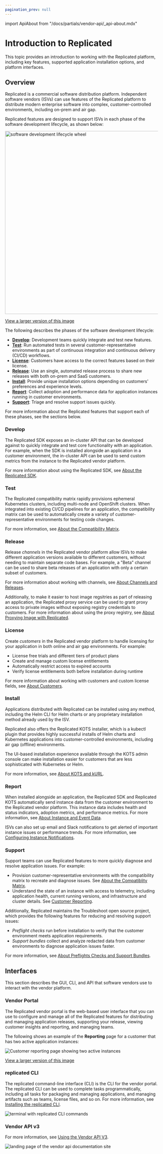 ```yaml
---
pagination_prev: null
---
```


import ApiAbout from "/docs/partials/vendor-api/_api-about.mdx"

# Introduction to Replicated

This topic provides an introduction to working with the Replicated platform, including key features, supported application installation options, and platform interfaces.

## Overview

Replicated is a commercial software distribution platform. Independent software vendors (ISVs) can use features of the Replicated platform to distribute modern enterprise software into complex, customer-controlled environments, including on-prem and air gap.

Replicated features are designed to support ISVs in each phase of the software development lifecycle, as shown below:

<img alt="software development lifecycle wheel" src="/images/software-dev-lifecycle.png" width="600px"/>

[View a larger version of this image](/images/software-dev-lifecycle.png)

The following describes the phases of the software development lifecycle:

* **[Develop](#develop)**: Development teams quickly integrate and test new features.
* **[Test](#test)**: Run automated tests in several customer-representative environments as part of continuous integration and continuous delivery (CI/CD) workflows.
* **[License](#license)**: Customers have access to the correct features based on their license.
* **[Release](#release)**: Use an single, automated release process to share new releases with both on-prem and SaaS customers.
* **[Install](#install)**: Provide unique installation options depending on customers' preferences and experience levels.
* **[Report](#report)**: Collect adoption and performance data for application instances running in customer environments.
* **[Support](#support)**: Triage and resolve support issues quickly.

For more information about the Replicated features that support each of these phases, see the sections below.

### Develop

The Replicated SDK exposes an in-cluster API that can be developed against to quickly integrate and test core functionality with an application. For example, when the SDK is installed alongside an application in a customer environment, the in-cluster API can be used to send custom metrics from the instance to the Replicated vendor platform. 

For more information about using the Replicated SDK, see [About the Replicated SDK](/vendor/replicated-sdk-overview).

### Test

The Replicated compatibility matrix rapidly provisions ephemeral Kubernetes clusters, including multi-node and OpenShift clusters. When integrated into existing CI/CD pipelines for an application, the compatibility matrix can be used to automatically create a variety of customer-representative environments for testing code changes.

For more information, see [About the Compatibility Matrix](/vendor/testing-about).

### Release

Release _channels_ in the Replicated vendor platform allow ISVs to make different application versions available to different customers, without needing to maintain separate code bases. For example, a "Beta" channel can be used to share beta releases of an application with only a certain subset of customers. 

For more information about working with channels, see [About Channels and Releases](/vendor/releases-about).

Additionally, to make it easier to host image regsitries as part of releasing an application, the Replicated proxy service can be used to grant proxy access to private images without exposing registry credentials to customers. For more information about using the proxy registry, see [About Proxying Image with Replicated](/vendor/private-images-about).

### License

Create _customers_ in the Replicated vendor platform to handle licensing for your application in both online and air gap environments. For example:
* License free trials and different tiers of product plans
* Create and manage custom license entitlements
* Automatically restrict access to expired accounts
* Verify license entitlements both before installation during runtime

For more information about working with customers and custom license fields, see [About Customers](/vendor/licenses-about).

### Install

Applications distributed with Replicated can be installed using any method, including the Helm CLI for Helm charts or any proprietary installation method already used by the ISV.

Replicated also offers the Replicated KOTS installer, which is a kubectl plugin that provides highly successful installs of Helm charts and Kubernetes applications into customer-controlled environments, including air gap (offline) environments.

The UI-based installation experience available through the KOTS admin console can make installation easier for customers that are less sophisticated with Kubernetes or Helm. 

For more information, see [About KOTS and kURL](intro-kots).

### Report

When installed alongside an application, the Replicated SDK and Replicated KOTS automatically send instance data from the customer environment to the Replicated vendor platform. This instance data includes health and status indicators, adoption metrics, and performance metrics. For more information, see [About Instance and Event Data](/vendor/instance-insights-event-data).

ISVs can also set up email and Slack notifications to get alerted of important instance issues or performance trends. For more information, see [Configuring Instance Notifications](/vendor/instance-notifications-config).

### Support

Support teams can use Replicated features to more quickly diagnose and resolve application issues. For example:

- Provision customer-representative environments with the compatibility matrix to recreate and diagnose issues. See [About the Compatiblity Matrix](/vendor/testing-about).
- Understand the state of an instance with access to telemetry, including application health, current running versions, and infrastructure and cluster details. See [Customer Reporting](/vendor/customer-reporting).

Additionally, Replicated maintains the Troubleshoot open source project, which provides the following features for reducing and resolving support issues:

- _Preflight checks_ run before installation to verify that the customer environment meets application requirements.
- _Support bundles_ collect and analyze redacted data from customer environments to diagnose application issues faster.

For more information, see [About Preflights Checks and Support Bundles](/vendor/preflight-support-bundle-about).

## Interfaces

This section describes the GUI, CLI, and API that software vendors use to interact with the vendor platform.

### Vendor Portal

The Replicated vendor portal is the web-based user interface that you can use to configure and manage all of the Replicated features for distributing and managing application releases, supporting your release, viewing customer insights and reporting, and managing teams.

The following shows an example of the **Reporting** page for a customer that has two active application instances:

![Customer reporting page showing two active instances](/images/customer-reporting-page.png)

[View a larger version of this image](/images/customer-reporting-page.png)

### replicated CLI

The replicated command-line interface (CLI) is the CLI for the vendor portal. The replicated CLI can be used to complete tasks programmatically, including all tasks for packaging and managing applications, and managing artifacts such as teams, license files, and so on. For more information, see [Installing the replicated CLI](/reference/replicated-cli-installing).

![terminal with replicated CLI commands](/images/replicated-cli.gif)

### Vendor API v3

<ApiAbout/>

For more information, see [Using the Vendor API V3](/reference/vendor-api-using).

![landing page of the vendor api documentation site](/images/vendor-api-docs.png)